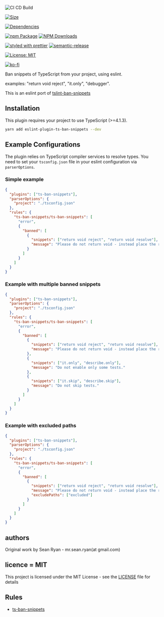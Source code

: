 ![CI CD Build](https://github.com/mrseanryan/eslint-plugin-ts-ban-snippets/actions/workflows/node.js.yml/badge.svg)

[![Size](https://packagephobia.now.sh/badge?p=eslint-plugin-ts-ban-snippets)](https://packagephobia.now.sh/result?p=eslint-plugin-ts-ban-snippets)

[![Dependencies](https://david-dm.org/mrseanryan/eslint-plugin-ts-ban-snippets.svg)](https://david-dm.org/mrseanryan/eslint-plugin-ts-ban-snippets)

[![npm Package](https://img.shields.io/npm/v/eslint-plugin-ts-ban-snippets.svg?style=flat-square)](https://www.npmjs.org/package/eslint-plugin-ts-ban-snippets)
[![NPM Downloads](https://img.shields.io/npm/dm/eslint-plugin-ts-ban-snippets.svg)](https://npmjs.org/package/eslint-plugin-ts-ban-snippets)

[![styled with prettier](https://img.shields.io/badge/styled_with-prettier-ff69b4.svg)](https://github.com/prettier/prettier)
[![semantic-release](https://img.shields.io/badge/%20%20%F0%9F%93%A6%F0%9F%9A%80-semantic--release-e10079.svg)](https://github.com/semantic-release/semantic-release)

[![License: MIT](https://img.shields.io/badge/License-MIT-yellow.svg)](https://opensource.org/licenses/MIT)

[![ko-fi](https://ko-fi.com/img/githubbutton_sm.svg)](https://ko-fi.com/K3K73ALBJ)

Ban snippets of TypeScript from your project, using eslint.

examples: "return void reject", "it.only", "debugger".

This is an eslint port of [tslint-ban-snippets](https://github.com/mrseanryan/tslint-ban-snippets)

## Installation

This plugin requires your project to use TypeScript (>=4.1.3).

```sh
yarn add eslint-plugin-ts-ban-snippets --dev
```

## Example Configurations

The plugin relies on TypeScript compiler services to resolve types.
You need to set your `tsconfig.json` file in your eslint configuration via `parserOptions`.

### Simple example

```json
{
  "plugins": ["ts-ban-snippets"],
  "parserOptions": {
    "project": "./tsconfig.json"
  },
  "rules": {
    "ts-ban-snippets/ts-ban-snippets": [
      "error",
      {
        "banned": [
          {
            "snippets": ["return void reject", "return void resolve"],
            "message": "Please do not return void - instead place the return statement on the following line."
          }
        ]
      }
    ]
  }
}
```

### Example with multiple banned snippets

```json
{
  "plugins": ["ts-ban-snippets"],
  "parserOptions": {
    "project": "./tsconfig.json"
  },
  "rules": {
    "ts-ban-snippets/ts-ban-snippets": [
      "error",
      {
        "banned": [
          {
            "snippets": ["return void reject", "return void resolve"],
            "message": "Please do not return void - instead place the return statement on the following line."
          },
          {
            "snippets": ["it.only", "describe.only"],
            "message": "Do not enable only some tests."
          },
          {
            "snippets": ["it.skip", "describe.skip"],
            "message": "Do not skip tests."
          }
        ]
      }
    ]
  }
}
```

### Example with excluded paths

```json
{
  "plugins": ["ts-ban-snippets"],
  "parserOptions": {
    "project": "./tsconfig.json"
  },
  "rules": {
    "ts-ban-snippets/ts-ban-snippets": [
      "error",
      {
        "banned": [
          {
            "snippets": ["return void reject", "return void resolve"],
            "message": "Please do not return void - instead place the return statement on the following line.",
            "excludePaths": ["excluded"]
          }
        ]
      }
    ]
  }
}
```

## authors

Original work by Sean Ryan - mr.sean.ryan(at gmail.com)

## licence = MIT

This project is licensed under the MIT License - see the [LICENSE](https://github.com/mrseanryan/eslint-plugin-ts-ban-snippets/blob/master/LICENSE) file for details

## Rules

- [ts-ban-snippets](./docs/ts-ban-snippets.md)
